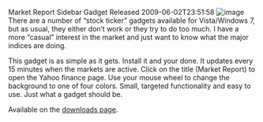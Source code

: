 Market Report Sidebar Gadget Released
2009-06-02T23:51:58
![image](http://mike-ward.net/content/images/blog/MarketReportSidebarGadgetReleased_11170/image.png) There are a number of “stock ticker” gadgets available for Vista/Windows 7, but as usual, they either don’t work or they try to do too much. I have a more “casual” interest in the market and just want to know what the major indices are doing. 

This gadget is as simple as it gets. Install it and your done. It updates every 15 minutes when the markets are active. Click on the title (Market Report) to open the Yahoo finance page. Use your mouse wheel to change the background to one of four colors. Small, targeted functionality and easy to use. Just what a gadget should be.

Available on the [downloads page](http://mike-ward.net/downloads).

